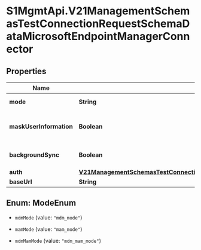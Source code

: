 # S1MgmtApi.V21ManagementSchemasTestConnectionRequestSchemaDataMicrosoftEndpointManagerConnector

## Properties
Name | Type | Description | Notes
------------ | ------------- | ------------- | -------------
**mode** | **String** | Supported mode | [optional] 
**maskUserInformation** | **Boolean** | Enable masking user information | [optional] 
**backgroundSync** | **Boolean** | Enable background syncing | [optional] 
**auth** | [**V21ManagementSchemasTestConnectionRequestSchemaDataMicrosoftEndpointManagerConnectorAuth**](V21ManagementSchemasTestConnectionRequestSchemaDataMicrosoftEndpointManagerConnectorAuth.md) |  | 
**baseUrl** | **String** | Baseurl | 


<a name="ModeEnum"></a>
## Enum: ModeEnum


* `mdmMode` (value: `"mdm_mode"`)

* `mamMode` (value: `"mam_mode"`)

* `mdmMamMode` (value: `"mdm_mam_mode"`)




